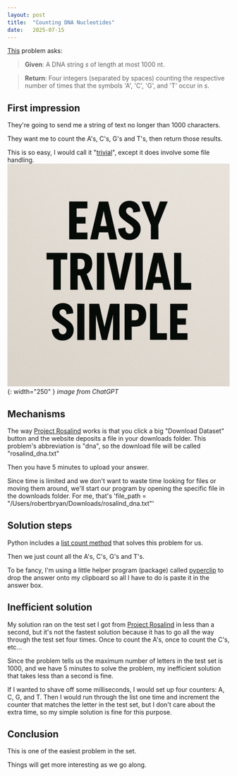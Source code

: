 ```yaml
---
layout: post
title:  "Counting DNA Nucleotides"
date:   2025-07-15
---
```


[This](https://rosalind.info/problems/dna/) problem asks:

> **Given**: A DNA string _s_ of length at most 1000 nt.

> **Return**: Four integers (separated by spaces) counting the respective number of times that the symbols 'A', 'C', 'G', and 'T' occur in _s_.

## First impression
They're going to send me a string of text no longer than 1000 characters.

They want me to count the A's, C's, G's and T's, then return those results.

This is so easy, I would call it "[trivial](https://science.awjunaid.com/math/difference-between-trivial-vs-non-trivial-problem/)", except it does involve some file handling.
![easy-trivial-simple.png](../assets/easy-trivial-simple.png){: width="250" }
*image from ChatGPT*
## Mechanisms
The way [Project Rosalind](https://rosalind.info/about/) works is that you click a big "Download Dataset" button and the website deposits a file in your downloads folder.
This problem's abbreviation is "dna", so the download file will be called "rosalind_dna.txt"

Then you have 5 minutes to upload your answer. 

Since time is limited and we don't want to waste time looking for files or moving them around, we'll start our program by opening the specific file in the downloads folder.
For me, that's 'file_path = "/Users/robertbryan/Downloads/rosalind_dna.txt"'

## Solution steps
Python includes a [list count method](https://www.w3schools.com/python/ref_list_count.asp) that solves this problem for us.

Then we just count all the A's, C's, G's and T's.

To be fancy, I'm using a little helper program (package) called [pyperclip](https://pypi.org/project/pyperclip/) to drop the answer onto my clipboard so all I have to do is paste it in the answer box.
## Inefficient solution
My solution ran on the test set I got from [Project Rosalind](https://rosalind.info/about/) in less than a second, but it's not the fastest solution because it has to go all the way through the test set four times.
Once to count the A's, once to count the C's, etc...

Since the problem tells us the maximum number of letters in the test set is 1000, and we have 5 minutes to solve the problem, my inefficient solution that takes less than a second is fine.

If I wanted to shave off some milliseconds, I would set up four counters: A, C, G, and T. Then I would run through the list one time and increment the counter that matches the letter in the test set, but I don't care about the extra time, so my simple solution is fine for this purpose.

## Conclusion
This is one of the easiest problem in the set.

Things will get more interesting as we go along.



